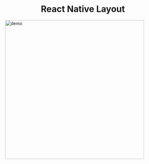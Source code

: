 <h1 align="center">
React Native Layout
</h1>

<img src="https://drive.google.com/file/d/15n7tdK778a6VSZi_bsfqAEjB7gfvw4bS" alt="demo" height="450">
